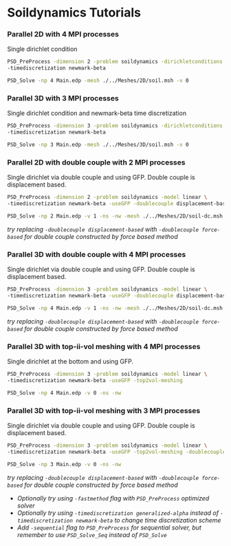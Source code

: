 # Soildynamics Tutorials #



### Parallel 2D with 4 MPI processes ###

Single dirichlet condition

```bash
PSD_PreProcess -dimension 2 -problem soildynamics -dirichletconditions 1 \
-timediscretization newmark-beta
```

```bash
PSD_Solve -np 4 Main.edp -mesh ./../Meshes/2D/soil.msh -v 0
```





### Parallel 3D with 3 MPI processes ###

Single dirichlet condition and newmark-beta time discretization

```bash
PSD_PreProcess -dimension 3 -problem soildynamics -dirichletconditions 1 \
-timediscretization newmark-beta
```

```bash
PSD_Solve -np 3 Main.edp -mesh ./../Meshes/3D/soil.msh -v 0
```







### Parallel 2D with double couple with 2 MPI processes ###

Single dirichlet via double couple and using GFP. Double couple is displacement based. 

```bash
PSD_PreProcess -dimension 2 -problem soildynamics -model linear \
-timediscretization newmark-beta -useGFP -doublecouple displacement-based
```

```bash
PSD_Solve -np 2 Main.edp -v 1 -ns -nw -mesh ./../Meshes/2D/soil-dc.msh
```

*try replacing `-doublecouple displacement-based` with `-doublecouple force-based` for double couple constructed by force based method*





### Parallel 3D with double couple with 4 MPI processes ###

Single dirichlet via double couple and using GFP. Double couple is displacement based. 

```bash
PSD_PreProcess -dimension 3 -problem soildynamics -model linear \
-timediscretization newmark-beta -useGFP -doublecouple displacement-based
```

```bash
PSD_Solve -np 4 Main.edp -v 1 -ns -nw -mesh ./../Meshes/2D/soil-dc.msh
```

*try replacing `-doublecouple displacement-based` with `-doublecouple force-based` for double couple constructed by force based method*





### Parallel 3D with top-ii-vol meshing with 4 MPI processes ###

Single dirichlet at the bottom and using GFP.

```bash
PSD_PreProcess -dimension 3 -problem soildynamics -model linear \
-timediscretization newmark-beta -useGFP -top2vol-meshing
```

```bash
PSD_Solve -np 4 Main.edp -v 0 -ns -nw 
```





### Parallel 3D with top-ii-vol meshing with 3 MPI processes ###

Single dirichlet via double couple and using GFP. Double couple is displacement based. 

```bash
PSD_PreProcess -dimension 3 -problem soildynamics -model linear \
-timediscretization newmark-beta -useGFP -top2vol-meshing -doublecouple displacement-based
```

```bash
PSD_Solve -np 3 Main.edp -v 0 -ns -nw 
```

*try replacing `-doublecouple displacement-based` with `-doublecouple force-based` for double couple constructed by force based method*



- *Optionally try using `-fastmethod` flag with `PSD_PreProcess` optimized solver*
- *Optionally try using `-timediscretization generalized-alpha` instead of `-timediscretization newmark-beta` to change time discretization scheme*
- *Add `-sequential` flag to `PSD_PreProcess` for sequential solver, but remember to use `PSD_Solve_Seq` instead of `PSD_Solve`*
